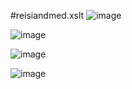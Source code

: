 #reisiandmed.xslt
![image](https://github.com/user-attachments/assets/df486708-202f-4a23-af03-ff1d580bdd6f)

![image](https://github.com/user-attachments/assets/ae14c47a-d112-4499-9921-52f8ad7e76da)

![image](https://github.com/user-attachments/assets/62ec699d-2d99-4920-9c4a-d5e511f02f7e)

![image](https://github.com/user-attachments/assets/6341555a-26b9-48b0-a3a4-e2a6441bc249)
